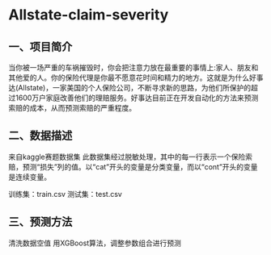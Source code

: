 # Allstate-claim-severity

## 一、项目简介
当你被一场严重的车祸摧毁时，你会把注意力放在最重要的事情上:家人、朋友和其他爱的人。你的保险代理是你最不愿意花时间和精力的地方。这就是为什么好事达(Allstate)，一家美国的个人保险公司，不断寻求新的思路，为他们所保护的超过1600万户家庭改善他们的理赔服务。好事达目前正在开发自动化的方法来预测索赔的成本，从而预测索赔的严重程度。 

## 二、数据描述
来自kaggle赛题数据集
此数据集经过脱敏处理，其中的每一行表示一个保险索赔，预测“损失”列的值。以“cat”开头的变量是分类变量，而以“cont”开头的变量是连续变量。

训练集：train.csv
测试集：test.csv

## 三、预测方法
清洗数据空值
用XGBoost算法，调整参数组合进行预测
